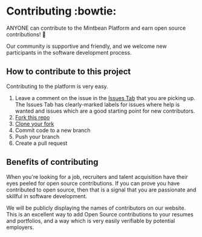 # Contributing :bowtie:

ANYONE can contribute to the Mintbean Platform and earn open source contributions! :raised_hands:

Our community is supportive and friendly, and we welcome new participants in the software development process. 

## How to contribute to this project

Contributing to the platform is very easy.

1. Leave a comment on the issue in the [Issues Tab](https://github.com/MintbeanHackathons/MintbeanPlatform/issues) that you are picking up. The Issues Tab has clearly-marked labels for issues where help is wanted and issues which are a good starting point for new contributors. 
1. [Fork this repo](fork-clone)
1. [Clone your fork](fork-clone)
1. Commit code to a new branch
1. Push your branch
1. Create a pull request

## Benefits of contributing

When you're looking for a job, recruiters and talent acquisition have their eyes peeled for open source contributions. If you can prove you have contributed to open source, then that is a signal that you are passionate and skillful in software development.

We will be publicly displaying the names of contributors on our website. This is an excellent way to add Open Source contributions to your resumes and portfolios, and a way which is very easily verifiable by potential employers.

[fork-clone]: [./fork-clone.md]